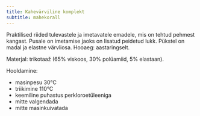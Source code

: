 ```yaml
---
title: Kahevärviline komplekt
subtitle: mahekorall
---
```


Praktilised riided tulevastele ja imetavatele emadele, mis on tehtud pehmest kangast. Pusale on imetamise jaoks on lisatud peidetud lukk. Pükstel on madal ja elastne värvliosa. Hooaeg: aastaringselt.

Materjal: trikotaaž (65% viskoos, 30% polüamiid, 5% elastaan).

Hooldamine:

- masinpesu 30°C
- triikimine 110°C
- keemiline puhastus perkloroetüleeniga
- mitte valgendada
- mitte masinkuivatada
